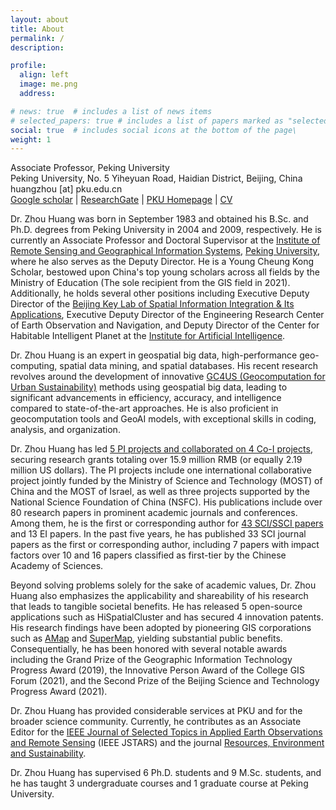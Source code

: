 ```yaml
---
layout: about
title: About
permalink: /
description: 

profile:
  align: left
  image: me.png
  address: 

# news: true  # includes a list of news items
# selected_papers: true # includes a list of papers marked as "selected={true}"
social: true  # includes social icons at the bottom of the page\
weight: 1
---
```


Associate Professor, Peking University<br>
Peking University, No. 5 Yiheyuan Road, Haidian District, Beijing, China<br>
huangzhou [at] pku.edu.cn<br>
[Google scholar](https://scholar.google.com/citations?user=BUFSF_8AAAAJ&hl=en) | [ResearchGate](https://www.researchgate.net/profile/Zhou-Huang-3) | [PKU Homepage](https://faculty.pku.edu.cn/huangzhou) | [CV](/assets/files/CV_HuangZhou.pdf)

Dr. Zhou Huang was born in September 1983 and obtained his B.Sc. and Ph.D. degrees from Peking University in 2004 and 2009, respectively. He is currently an Associate Professor and Doctoral Supervisor at the [Institute of Remote Sensing and Geographical Information Systems](https://irsgis.pku.edu.cn/), [Peking University](https://www.pku.edu.cn/), where he also serves as the Deputy Director. He is a Young Cheung Kong Scholar, bestowed upon China's top young scholars across all fields by the Ministry of Education (The sole recipient from the GIS field in 2021). Additionally, he holds several other positions including Executive Deputy Director of the [Beijing Key Lab of Spatial Information Integration & Its Applications](http://3slab.pku.edu.cn/), Executive Deputy Director of the Engineering Research Center of Earth Observation and Navigation, and Deputy Director of the Center for Habitable Intelligent Planet at the [Institute for Artificial Intelligence](https://www.ai.pku.edu.cn/index.htm).

Dr. Zhou Huang is an expert in geospatial big data, high-performance geo-computing, spatial data mining, and spatial databases. His recent research revolves around the development of innovative [GC4US (Geocomputation for Urban Sustainability)](https://pku-geocomp.com/research/) methods using geospatial big data, leading to significant advancements in efficiency, accuracy, and intelligence compared to state-of-the-art approaches. He is also proficient in geocomputation tools and GeoAI models, with exceptional skills in coding, analysis, and organization.

Dr. Zhou Huang has led [5 PI projects and collaborated on 4 Co-I projects](https://pku-geocomp.com/activities/), securing research grants totaling over 15.9 million RMB (or equally 2.19 million US dollars). The PI projects include one international collaborative project jointly funded by the Ministry of Science and Technology (MOST) of China and the MOST of Israel, as well as three projects supported by the National Science Foundation of China (NSFC). His publications include over 80 research papers in prominent academic journals and conferences. Among them, he is the first or corresponding author for [43 SCI/SSCI papers](https://pku-geocomp.com/publications/) and 13 EI papers. In the past five years, he has published 33 SCI journal papers as the first or corresponding author, including 7 papers with impact factors over 10 and 16 papers classified as first-tier by the Chinese Academy of Sciences.

Beyond solving problems solely for the sake of academic values, Dr. Zhou Huang also emphasizes the applicability and shareability of his research that leads to tangible societal benefits. He has released 5 open-source applications such as HiSpatialCluster and has secured 4 innovation patents. His research findings have been adopted by pioneering GIS corporations such as [AMap](https://amap.com/) and [SuperMap](https://www.supermap.com/), yielding substantial public benefits. Consequentially, he has been honored with several notable awards including the Grand Prize of the Geographic Information Technology Progress Award (2019), the Innovative Person Award of the College GIS Forum (2021), and the Second Prize of the Beijing Science and Technology Progress Award (2021).

Dr. Zhou Huang has provided considerable services at PKU and for the broader science community. Currently, he contributes as an Associate Editor for the [IEEE Journal of Selected Topics in Applied Earth Observations and Remote Sensing](https://ieeexplore.ieee.org/xpl/RecentIssue.jsp?punumber=4609443) (IEEE JSTARS) and the journal [Resources, Environment and Sustainability](https://www.sciencedirect.com/journal/resources-environment-and-sustainability).

Dr. Zhou Huang has supervised 6 Ph.D. students and 9 M.Sc. students, and he has taught 3 undergraduate courses and 1 graduate course at Peking University.

<br>